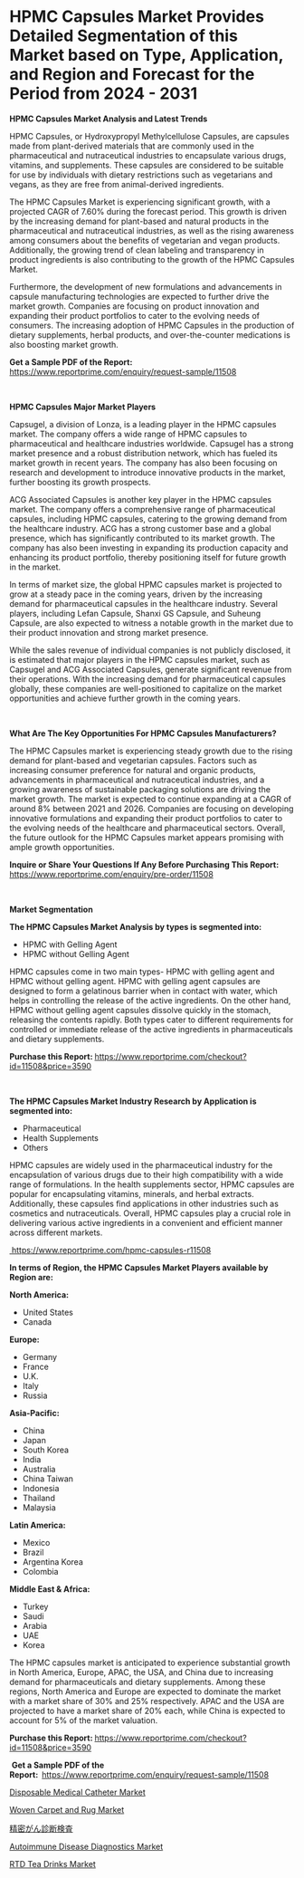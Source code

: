 <p><h1>HPMC Capsules Market Provides Detailed Segmentation of this Market based on Type, Application, and Region and Forecast for the Period from 2024 - 2031</h1></p><p><strong>HPMC Capsules Market Analysis and Latest Trends</strong></p>
<p><p>HPMC Capsules, or Hydroxypropyl Methylcellulose Capsules, are capsules made from plant-derived materials that are commonly used in the pharmaceutical and nutraceutical industries to encapsulate various drugs, vitamins, and supplements. These capsules are considered to be suitable for use by individuals with dietary restrictions such as vegetarians and vegans, as they are free from animal-derived ingredients.</p><p>The HPMC Capsules Market is experiencing significant growth, with a projected CAGR of 7.60% during the forecast period. This growth is driven by the increasing demand for plant-based and natural products in the pharmaceutical and nutraceutical industries, as well as the rising awareness among consumers about the benefits of vegetarian and vegan products. Additionally, the growing trend of clean labeling and transparency in product ingredients is also contributing to the growth of the HPMC Capsules Market.</p><p>Furthermore, the development of new formulations and advancements in capsule manufacturing technologies are expected to further drive the market growth. Companies are focusing on product innovation and expanding their product portfolios to cater to the evolving needs of consumers. The increasing adoption of HPMC Capsules in the production of dietary supplements, herbal products, and over-the-counter medications is also boosting market growth.</p></p>
<p><strong>Get a Sample PDF of the Report:&nbsp;</strong> <a href="https://www.reportprime.com/enquiry/request-sample/11508">https://www.reportprime.com/enquiry/request-sample/11508</a></p>
<p>&nbsp;</p>
<p><strong>HPMC Capsules Major Market Players</strong></p>
<p><p>Capsugel, a division of Lonza, is a leading player in the HPMC capsules market. The company offers a wide range of HPMC capsules to pharmaceutical and healthcare industries worldwide. Capsugel has a strong market presence and a robust distribution network, which has fueled its market growth in recent years. The company has also been focusing on research and development to introduce innovative products in the market, further boosting its growth prospects.</p><p>ACG Associated Capsules is another key player in the HPMC capsules market. The company offers a comprehensive range of pharmaceutical capsules, including HPMC capsules, catering to the growing demand from the healthcare industry. ACG has a strong customer base and a global presence, which has significantly contributed to its market growth. The company has also been investing in expanding its production capacity and enhancing its product portfolio, thereby positioning itself for future growth in the market.</p><p>In terms of market size, the global HPMC capsules market is projected to grow at a steady pace in the coming years, driven by the increasing demand for pharmaceutical capsules in the healthcare industry. Several players, including Lefan Capsule, Shanxi GS Capsule, and Suheung Capsule, are also expected to witness a notable growth in the market due to their product innovation and strong market presence.</p><p>While the sales revenue of individual companies is not publicly disclosed, it is estimated that major players in the HPMC capsules market, such as Capsugel and ACG Associated Capsules, generate significant revenue from their operations. With the increasing demand for pharmaceutical capsules globally, these companies are well-positioned to capitalize on the market opportunities and achieve further growth in the coming years.</p></p>
<p>&nbsp;</p>
<p><strong>What Are The Key Opportunities For HPMC Capsules Manufacturers?</strong></p>
<p><p>The HPMC Capsules market is experiencing steady growth due to the rising demand for plant-based and vegetarian capsules. Factors such as increasing consumer preference for natural and organic products, advancements in pharmaceutical and nutraceutical industries, and a growing awareness of sustainable packaging solutions are driving the market growth. The market is expected to continue expanding at a CAGR of around 8% between 2021 and 2026. Companies are focusing on developing innovative formulations and expanding their product portfolios to cater to the evolving needs of the healthcare and pharmaceutical sectors. Overall, the future outlook for the HPMC Capsules market appears promising with ample growth opportunities.</p></p>
<p><strong>Inquire or Share Your Questions If Any Before Purchasing This Report:</strong> <a href="https://www.reportprime.com/enquiry/pre-order/11508">https://www.reportprime.com/enquiry/pre-order/11508</a></p>
<p>&nbsp;</p>
<p><strong>Market Segmentation</strong></p>
<p><strong>The HPMC Capsules Market Analysis by types is segmented into:</strong></p>
<p><ul><li>HPMC with Gelling Agent</li><li>HPMC without Gelling Agent</li></ul></p>
<p><p>HPMC capsules come in two main types- HPMC with gelling agent and HPMC without gelling agent. HPMC with gelling agent capsules are designed to form a gelatinous barrier when in contact with water, which helps in controlling the release of the active ingredients. On the other hand, HPMC without gelling agent capsules dissolve quickly in the stomach, releasing the contents rapidly. Both types cater to different requirements for controlled or immediate release of the active ingredients in pharmaceuticals and dietary supplements.</p></p>
<p><strong>Purchase this Report:&nbsp;</strong><a href="https://www.reportprime.com/checkout?id=11508&price=3590">https://www.reportprime.com/checkout?id=11508&price=3590</a></p>
<p>&nbsp;</p>
<p><strong>The HPMC Capsules Market Industry Research by Application is segmented into:</strong></p>
<p><ul><li>Pharmaceutical</li><li>Health Supplements</li><li>Others</li></ul></p>
<p><p>HPMC capsules are widely used in the pharmaceutical industry for the encapsulation of various drugs due to their high compatibility with a wide range of formulations. In the health supplements sector, HPMC capsules are popular for encapsulating vitamins, minerals, and herbal extracts. Additionally, these capsules find applications in other industries such as cosmetics and nutraceuticals. Overall, HPMC capsules play a crucial role in delivering various active ingredients in a convenient and efficient manner across different markets.</p></p>
<p><a href="https://www.reportprime.com/hpmc-capsules-r11508">&nbsp;https://www.reportprime.com/hpmc-capsules-r11508</a></p>
<p><strong>In terms of Region, the HPMC Capsules Market Players available by Region are:</strong></p>
<p>
    <p> <strong> North America: </strong>
        <ul>
            <li>United States</li>
            <li>Canada</li>
        </ul>
        </p> 
    <p> <strong> Europe: </strong>
        <ul>
            <li>Germany</li>
            <li>France</li>
            <li>U.K.</li>
            <li>Italy</li>
            <li>Russia</li>
        </ul>
        </p> 
    <p> <strong> Asia-Pacific: </strong>
        <ul>
            <li>China</li>
            <li>Japan</li>
            <li>South Korea</li>
            <li>India</li>
            <li>Australia</li>
            <li>China Taiwan</li>
            <li>Indonesia</li>
            <li>Thailand</li>
            <li>Malaysia</li>
        </ul>
        </p> 
    <p> <strong> Latin America: </strong>
        <ul>
            <li>Mexico</li>
            <li>Brazil</li>
            <li>Argentina Korea</li>
            <li>Colombia</li>
        </ul>
        </p> 
    <p> <strong> Middle East & Africa: </strong>
        <ul>
            <li>Turkey</li>
            <li>Saudi</li>
            <li>Arabia</li>
            <li>UAE</li>
            <li>Korea</li>
        </ul>
    </p>
    </p>
<p><p>The HPMC capsules market is anticipated to experience substantial growth in North America, Europe, APAC, the USA, and China due to increasing demand for pharmaceuticals and dietary supplements. Among these regions, North America and Europe are expected to dominate the market with a market share of 30% and 25% respectively. APAC and the USA are projected to have a market share of 20% each, while China is expected to account for 5% of the market valuation.</p></p>
<p><strong>Purchase this Report: </strong><a href="https://www.reportprime.com/checkout?id=11508&price=3590">https://www.reportprime.com/checkout?id=11508&price=3590</a></p>
<p>&nbsp;<strong>Get a Sample PDF of the Report:&nbsp;&nbsp;</strong><a href="https://www.reportprime.com/enquiry/request-sample/11508">https://www.reportprime.com/enquiry/request-sample/11508</a></p>
<p><strong></strong></p>
<p><p><a href="https://issuu.com/reportprime-2/docs/disposable-medical-catheter-market-size-2030.pptx">Disposable Medical Catheter Market</a></p><p><a href="https://issuu.com/reportprime-2/docs/woven-carpet-and-rug-market-size-2030.pptx">Woven Carpet and Rug Market</a></p><p><a href="https://github.com/ddwcuskozol07187/Market-Research-Report-List-2/blob/main/531826782904.md">精密がん診断検査</a></p><p><a href="https://github.com/MaraKoelpin2023/Market-Research-Report-List-1/blob/main/autoimmune-disease-diagnostics-market.md">Autoimmune Disease Diagnostics Market</a></p><p><a href="https://www.linkedin.com/pulse/rtd-tea-drinks-market-analysis-sze-forecasted-period-from-2024-rgwqc">RTD Tea Drinks Market</a></p></p>